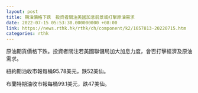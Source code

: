 ```yaml
---
layout: post
title: 期油價格下跌　投資者關注美國加息前景或打擊原油需求
date: 2022-07-15 05:53:30.000000000 +08:00
link: https://news.rthk.hk/rthk/ch/component/k2/1657813-20220715.htm
categories: rthk
---
```


原油期貨價格下跌。投資者關注若美國聯儲局加大加息力度，會否打擊經濟及原油需求。

紐約期油收市報每桶95.78美元，跌52美仙。

布蘭特期油收市報每桶99.1美元，跌47美仙。
